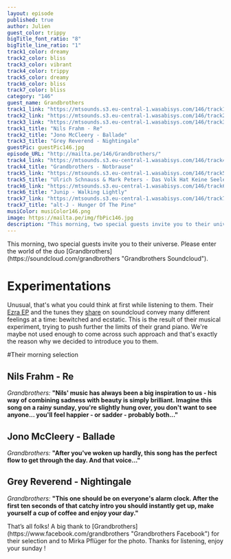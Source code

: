```yaml
---
layout: episode
published: true
author: Julien
guest_color: trippy
bigTitle_font_ratio: "8"
bigTitle_line_ratio: "1"
track1_color: dreamy
track2_color: bliss
track3_color: vibrant
track4_color: trippy
track5_color: dreamy
track6_color: bliss
track7_color: bliss
category: "146"
guest_name: Grandbrothers
track1_link: "https://mtsounds.s3.eu-central-1.wasabisys.com/146/track1.mp3"
track2_link: "https://mtsounds.s3.eu-central-1.wasabisys.com/146/track2.mp3"
track3_link: "https://mtsounds.s3.eu-central-1.wasabisys.com/146/track3.mp3"
track1_title: "Nils Frahm - Re"
track2_title: "Jono McCleery - Ballade"
track3_title: "Grey Reverend - Nightingale"
guestPic: guestPic146.jpg
episode_URL: "http://mailta.pe/146/Grandbrothers/"
track4_link: "https://mtsounds.s3.eu-central-1.wasabisys.com/146/track4.mp3"
track4_title: "Grandbrothers - Notbrause"
track5_link: "https://mtsounds.s3.eu-central-1.wasabisys.com/146/track5.mp3"
track5_title: "Ulrich Schnauss & Mark Peters - Das Volk Hat Keine Seele"
track6_link: "https://mtsounds.s3.eu-central-1.wasabisys.com/146/track6.mp3"
track6_title: "Junip - Walking Lightly"
track7_link: "https://mtsounds.s3.eu-central-1.wasabisys.com/146/track7.mp3"
track7_title: "alt-J - Hunger Of The Pine"
musiColor: musiColor146.png
image: https://mailta.pe/img/fbPic146.jpg
description: "This morning, two special guests invite you to their universe. Please enter the world of the duo Grandbrothers. "
---
```


<p id="introduction">
This morning, two special guests invite you to their universe. Please enter the world of the duo [Grandbrothers](https://soundcloud.com/grandbrothers "Grandbrothers Soundcloud").</p>

# Experimentations

Unusual, that's what you could think at first while listening to them. Their [Ezra EP](http://grandbrothers.de/ "Grandbrothers Bandcamp") and the tunes they [share](https://soundcloud.com/grandbrothers "Grandbrothers Soundcloud") on soundcloud convey many different feelings at a time: bewitched and ecstatic. This is the result of their musical experiment, trying to push further the limits of their grand piano. We're maybe not used enough to come across such approach and that's exactly the reason why we decided to introduce you to them.

#Their morning selection

## Nils Frahm - Re
_Grandbrothers:_ **"**Nils' music has always been a big inspiration to us - his way of combining sadness with beauty is simply brilliant. Imagine this song on a rainy sunday, you're slightly hung over, you don't want to see anyone... you'll feel happier - or sadder - probably both...**"**

## Jono McCleery - Ballade
_Grandbrothers:_ **"**After you've woken up hardly, this song has the perfect flow to get through the day. And that voice...**"**

## Grey Reverend - Nightingale
_Grandbrothers:_ **"**This one should be on everyone's alarm clock. After the first ten seconds of that catchy intro you should instantly get up, make yourself a cup of coffee and enjoy your day.**"**

<p id="outroduction">
That’s all folks! A big thank to [Grandbrothers](https://www.facebook.com/grandbrothers "Grandbrothers Facebook") for their selection and to Mirka Pflüger for the photo. Thanks for listening, enjoy your sunday !
</p>